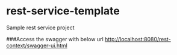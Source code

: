 # rest-service-template
Sample  rest service project


###Access the swagger with below url
[http://localhost:8080/rest-context/swagger-ui.html](http://localhost:8080/rest-context/swagger-ui.html)
